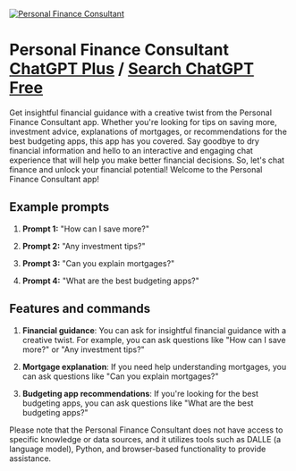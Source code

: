 
[![Personal Finance Consultant](https://files.oaiusercontent.com/file-QfLpjFHmsZUbzUjYj5vbaSVX?se=2123-10-17T03%3A35%3A28Z&sp=r&sv=2021-08-06&sr=b&rscc=max-age%3D31536000%2C%20immutable&rscd=attachment%3B%20filename%3D71251890-4259-4b4e-978c-34116a4bd95a.png&sig=0ChiiZDW8YGI9VrWfARrhuqSfgI/7Z3BRP%2BEms/LbaQ%3D)](https://chat.openai.com/g/g-PMRTtDxVP-personal-finance-consultant)

# Personal Finance Consultant [ChatGPT Plus](https://chat.openai.com/g/g-PMRTtDxVP-personal-finance-consultant) / [Search ChatGPT Free](https://gptcall.net/index.html#/?search=Personal%20Finance%20Consultant)

Get insightful financial guidance with a creative twist from the Personal Finance Consultant app. Whether you're looking for tips on saving more, investment advice, explanations of mortgages, or recommendations for the best budgeting apps, this app has you covered. Say goodbye to dry financial information and hello to an interactive and engaging chat experience that will help you make better financial decisions. So, let's chat finance and unlock your financial potential! Welcome to the Personal Finance Consultant app!

## Example prompts

1. **Prompt 1:** "How can I save more?"

2. **Prompt 2:** "Any investment tips?"

3. **Prompt 3:** "Can you explain mortgages?"

4. **Prompt 4:** "What are the best budgeting apps?"

## Features and commands

1. **Financial guidance**: You can ask for insightful financial guidance with a creative twist. For example, you can ask questions like "How can I save more?" or "Any investment tips?"

2. **Mortgage explanation**: If you need help understanding mortgages, you can ask questions like "Can you explain mortgages?"

3. **Budgeting app recommendations**: If you're looking for the best budgeting apps, you can ask questions like "What are the best budgeting apps?"

Please note that the Personal Finance Consultant does not have access to specific knowledge or data sources, and it utilizes tools such as DALLE (a language model), Python, and browser-based functionality to provide assistance.


